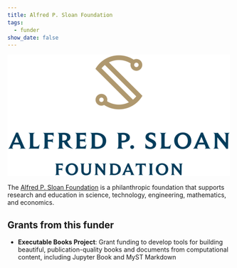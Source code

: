 ```yaml
---
title: Alfred P. Sloan Foundation
tags:
  - funder
show_date: false
---
```


![](featured.png)

The [Alfred P. Sloan Foundation](https://sloan.org/) is a philanthropic foundation that supports research and education in science, technology, engineering, mathematics, and economics.

## Grants from this funder

- **Executable Books Project**: Grant funding to develop tools for building beautiful, publication-quality books and documents from computational content, including Jupyter Book and MyST Markdown
